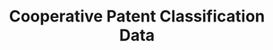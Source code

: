 ---
layout: default
bigquery: https://console.cloud.google.com/bigquery?p=patents-public-data&d=cpc&page=dataset
citation: '“Cooperative Patent Classification” by the EPO and USPTO, for public use. '
contributors: EPO, USPTO
cost: None
description: Cooperative Patent Classification Data contains the scheme and definitions
  of the Cooperative Patent Classification system for classifying patent documents.
  The CPC is the result of a partnership between the EPO and the USPTO in their joint
  effort to develop a common, internationally compatible classification system for
  technical documents, in particular patent publications, which will be used by both
  offices in the patent granting process
documentation: https://www.cooperativepatentclassification.org/cpcSchemeAndDefinitions
last_edit: Mon, 04 Apr 2022 19:07:06 GMT
location: https://www.cooperativepatentclassification.org/index
maintained_by: USPTO, EPO
schema_fields: '[''breakdownCode'', ''glossary'', ''ipcConcordant'', ''limitingReferences'',
  ''symbol'', ''level'', ''title_full'', ''synonyms'', ''dateRevised'', ''titleFull'',
  ''parents'', ''additional_only'', ''sizeCache'', ''date_revised'', ''application_references'',
  ''children'', ''not_allocatable'', ''residualReferences'', ''limiting_references'',
  ''applicationReferences'', ''definition'', ''childGroups'', ''status'', ''child_groups'',
  ''residual_references'', ''title_part'', ''informative_references'', ''titlePart'',
  ''informativeReferences'', ''notAllocatable'', ''ipc_concordant'', ''breakdown_code'']'
shortname: cooperative_patent_classification
tags:
- patents
- science
title: Cooperative Patent Classification Data
uuid: 984374a7-16e9-4b35-9445-458daceb01bf
---